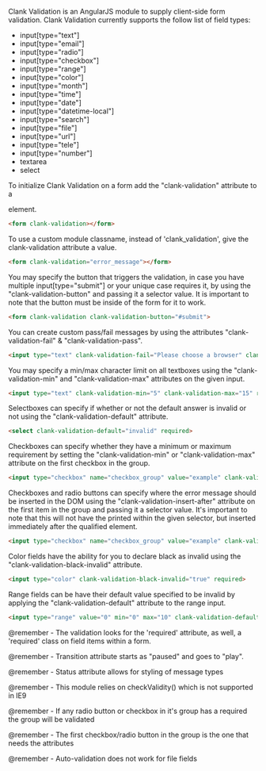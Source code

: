 Clank Validation is an AngularJS module to supply client-side form validation. Clank Validation currently supports the follow list of field types:
  - input[type="text"]
  - input[type="email"]
  - input[type="radio"]
  - input[type="checkbox"]
  - input[type="range"]
  - input[type="color"]
  - input[type="month"]
  - input[type="time"]
  - input[type="date"]
  - input[type="datetime-local"]
  - input[type="search"]
  - input[type="file"]       
  - input[type="url"]       
  - input[type="tele"]       
  - input[type="number"]                    
  - textarea
  - select

To initialize Clank Validation on a form add the "clank-validation" attribute to a <form> element.
```html
<form clank-validation></form>
```

To use a custom module classname, instead of 'clank_validation', give the clank-validation attribute a value.
```html
<form clank-validation="error_message"></form>
```

You may specify the button that triggers the validation, in case you have multiple input[type="submit"] or your unique case requires it, by using the "clank-validation-button" and passing it a selector value. It is important to note that the button must be inside of the form for it to work.
```html
<form clank-validation clank-validation-button="#submit">
```

You can create custom pass/fail messages by using the attributes "clank-validation-fail" & "clank-validation-pass".
```html
<input type="text" clank-validation-fail="Please choose a browser" clank-validation-pass="Correct!" required>
```

You may specify a min/max character limit on all textboxes using the "clank-validation-min" and "clank-validation-max" attributes on the given input.
```html
<input type="text" clank-validation-min="5" clank-validation-max="15" required>
```

Selectboxes can specify if whether or not the default answer is invalid or not using the "clank-validation-default" attribute.
```html
<select clank-validation-default="invalid" required>
```
  

Checkboxes can specify whether they have a minimum or maximum requirement by setting the "clank-validation-min" or "clank-validation-max" attribute on the first checkbox in the group.
```html
<input type="checkbox" name="checkbox_group" value="example" clank-validation-min="2" clank-validation-max="4" required>
```
  

Checkboxes and radio buttons can specify where the error message should be inserted in the DOM using the "clank-validation-insert-after" attribute on the first item in the group and passing  it a selector value. It's important to note that this will not have the <validation-message> printed  within the given selector, but inserted immediately after the qualified element. 
```html
<input type="checkbox" name="checkbox_group" value="example" clank-validation-insert-after=".any_selector_type" required>
```
  

Color fields have the ability for you to declare black as invalid using the "clank-validation-black-invalid" attribute.
```html
<input type="color" clank-validation-black-invalid="true" required>
```
  
Range fields can be have their default value specified to be invalid by applying the "clank-validation-default" attribute to the range input. 
```html
<input type="range" value="0" min="0" max="10" clank-validation-default="0" required>
```



@remember - The validation looks for the 'required' attribute, as well, 
            a 'required' class on field items within a form.

@remember - Transition attribute starts as "paused" and goes to "play".

@remember - Status attribute allows for styling of message types

@remember - This module relies on checkValidity() which is not supported in IE9

@remember - If any radio button or checkbox in it's group has a required the group will be validated

@remember - The first checkbox/radio button in the group is the one that needs the attributes 

@remember - Auto-validation does not work for file fields  
  
  


  
